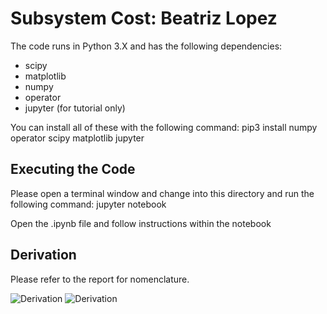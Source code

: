 
Subsystem Cost: Beatriz Lopez
============

The code runs in Python 3.X and has the following dependencies:

* scipy
* matplotlib
* numpy
* operator
* jupyter (for tutorial only)

You can install all of these with the following command: pip3 install numpy operator scipy matplotlib jupyter


Executing the Code
----------

Please open a terminal window and change into this directory and run the following command: jupyter notebook

Open the .ipynb file and follow instructions within the notebook


Derivation
----------

Please refer to the report for nomenclature.

![Derivation](https://github.com/pa17/opti/blob/master/subsystem_cost/cost.png)
![Derivation](https://github.com/pa17/opti/blob/master/subsystem_cost/Objective_fun.png)

